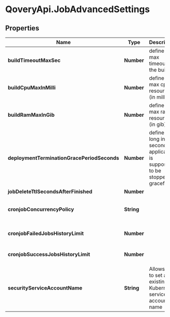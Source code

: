 # QoveryApi.JobAdvancedSettings

## Properties

Name | Type | Description | Notes
------------ | ------------- | ------------- | -------------
**buildTimeoutMaxSec** | **Number** | define the max timeout for the build | [optional] [default to 1800]
**buildCpuMaxInMilli** | **Number** | define the max cpu resources (in milli) | [optional] [default to 4000]
**buildRamMaxInGib** | **Number** | define the max ram resources (in gib) | [optional] [default to 8]
**deploymentTerminationGracePeriodSeconds** | **Number** | define how long in seconds an application is supposed to be stopped gracefully | [optional] [default to 60]
**jobDeleteTtlSecondsAfterFinished** | **Number** |  | [optional] 
**cronjobConcurrencyPolicy** | **String** |  | [optional] [default to &#39;Forbid&#39;]
**cronjobFailedJobsHistoryLimit** | **Number** |  | [optional] [default to 1]
**cronjobSuccessJobsHistoryLimit** | **Number** |  | [optional] [default to 1]
**securityServiceAccountName** | **String** | Allows you to set an existing Kubernetes service account name  | [optional] [default to &#39;&#39;]


